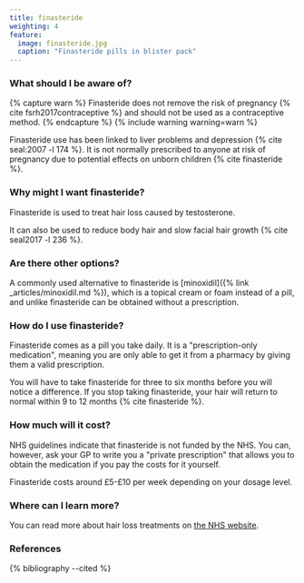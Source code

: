 ```yaml
---
title: finasteride
weighting: 4
feature:
  image: finasteride.jpg
  caption: "Finasteride pills in blister pack"
---
```


### What should I be aware of?

{% capture warn %}
Finasteride does not remove the risk of pregnancy {% cite fsrh2017contraceptive %} and should not be used as a contraceptive method.
{% endcapture %}
{% include warning warning=warn %}

Finasteride use has been linked to liver problems and depression {% cite seal:2007 -l 174 %}. It is not normally prescribed to anyone at risk of pregnancy due to potential effects on unborn children {% cite finasteride %}.

### Why might I want finasteride?

Finasteride is used to treat hair loss caused by testosterone. 

It can also be used to reduce body hair and slow facial hair growth {% cite seal2017 -l 236 %}.

### Are there other options?

A commonly used alternative to finasteride is [minoxidil]({% link _articles/minoxidil.md %}), which is a topical cream or foam instead of a pill, and unlike finasteride can be obtained without a prescription.

### How do I use finasteride?

Finasteride comes as a pill you take daily. It is a "prescription-only medication", meaning you are only able to get it from a pharmacy by giving them a valid prescription. 

You will have to take finasteride for three to six months before you will notice a difference. If you stop taking finasteride, your hair will return to normal within 9 to 12 months {% cite finasteride %}.

### How much will it cost?

NHS guidelines indicate that finasteride is not funded by the NHS. You can, however, ask your GP to write you a "private prescription" that allows you to obtain the medication if you pay the costs for it yourself.

Finasteride costs around £5-£10 per week depending on your dosage level.

### Where can I learn more?

You can read more about hair loss treatments on [the NHS website](http://www.nhs.uk/Conditions/Hair-loss/Pages/Treatment.aspx).

### References

{% bibliography --cited %}
